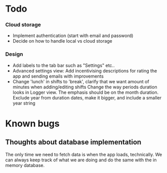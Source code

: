 # Todo
### Cloud storage
* Implement authentication (start with email and password)
* Decide on how to handle local vs cloud storage
### Design
* Add labels to the tab bar such as "Settings" etc..
* Advanced settings view: Add incentivising descriptions for rating the app and sending emails with improvements
* Change 'lunch' in shifts to 'break', clarify that we want amount of minutes when adding/editing shifts
Change the way periods duration looks in Logger view. The emphasis should be on the month duration. Exclude year from duration dates, make it bigger, and include a smaller year string

# Known bugs

## Thoughts about database implementation
The only time we need to fetch data is when the app loads, technically. We can always keep track of what we are doing and do the same with the in memory database.

